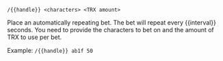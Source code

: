 `/{{handle}} <characters> <TRX amount>`

Place an automatically repeating bet. The bet will repeat every {{interval}} seconds. You need to provide the characters to bet on and the amount of TRX to use per bet.  

Example:
`/{{handle}} ab1f 50`